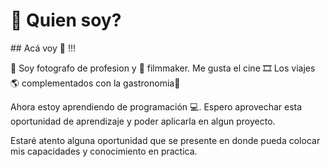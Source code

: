 <h1>💬 Quien soy?</h1>
## Acá voy 📝 !!!

📸 Soy fotografo de profesion y 🎥 filmmaker.
Me gusta el cine 🎞 
Los viajes 🌎 complementados con la gastronomia🍻

Ahora estoy aprendiendo de programación 💻.
Espero aprovechar esta oportunidad de aprendizaje y poder aplicarla en algun proyecto.

Estaré atento alguna oportunidad que se presente en donde pueda colocar mis capacidades y conocimiento en practica.
